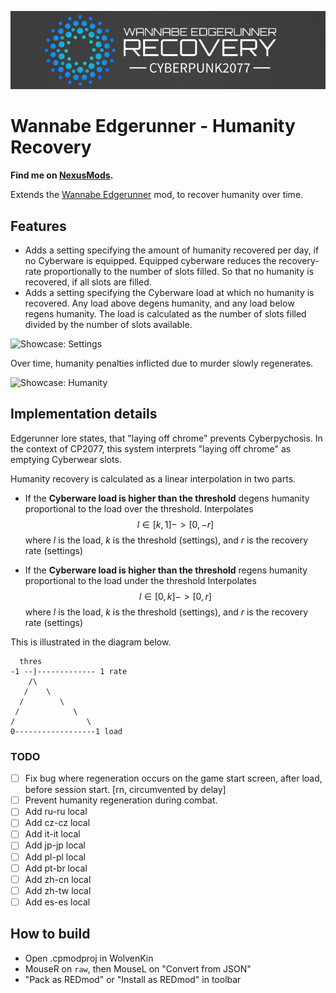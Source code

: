 <p align="center">
<img src="assets/banner.png" alt="Logo">

# Wannabe Edgerunner - Humanity Recovery

**Find me on [NexusMods](https://www.nexusmods.com/cyberpunk2077/mods/6330).**

Extends the [Wannabe Edgerunner](https://www.nexusmods.com/cyberpunk2077/mods/5646) mod, to recover humanity over time.

## Features

* Adds a setting specifying the amount of humanity recovered per day, if no Cyberware is equipped. Equipped cyberware reduces the recovery-rate proportionally to the number of slots filled. So that no humanity is recovered, if all slots are filled.
* Adds a setting specifying the Cyberware load at which no humanity is recovered. Any load above degens humanity, and any load below regens humanity. The load is calculated as the number of slots filled divided by the number of slots available.

![Showcase: Settings](https://user-images.githubusercontent.com/19748542/200834546-c1a1492d-c6d6-4ea4-9d5a-044c23781f6c.png)

Over time, humanity penalties inflicted due to murder slowly regenerates.

![Showcase: Humanity](https://user-images.githubusercontent.com/19748542/200698707-8de548ec-3c52-48be-8ac0-5c7eb0e22ea6.png)

## Implementation details

Edgerunner lore states, that "laying off chrome" prevents Cyberpychosis. In the context of CP2077, this system interprets "laying off chrome" as emptying Cyberwear slots.

Humanity recovery is calculated as a linear interpolation in two parts.

- If the **Cyberware load is higher than the threshold** degens humanity proportional to the load over the threshold. Interpolates $$l \in [k,1] -> [0,-r]$$ where $l$ is the load, $k$ is the threshold (settings), and $r$ is the recovery rate (settings)

- If the **Cyberware load is higher than the threshold** regens humanity proportional to the load under the threshold Interpolates $$l \in [0,k] -> [0,r]$$ where $l$ is the load, $k$ is the threshold (settings), and $r$ is the recovery rate (settings)

This is illustrated in the diagram below.
```
  thres
-1 --|------------- 1 rate
    /\
   /    \
  /        \
 /            \
/                \ 
0------------------1 load
```

### TODO
- [ ] Fix bug where regeneration occurs on the game start screen, after load, before session start. [rn, circumvented by delay]
- [ ] Prevent humanity regeneration during combat.
- [ ] Add ru-ru local
- [ ] Add cz-cz local
- [ ] Add it-it local
- [ ] Add jp-jp local
- [ ] Add pl-pl local
- [ ] Add pt-br local
- [ ] Add zh-cn local
- [ ] Add zh-tw local
- [ ] Add es-es local

## How to build

- Open .cpmodproj in WolvenKin
- MouseR on `raw`, then MouseL on "Convert from JSON"
- "Pack as REDmod" or "Install as REDmod" in toolbar
